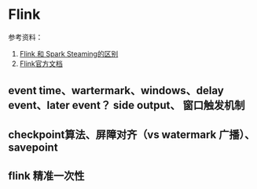 # Flink

参考资料：
1. [Flink 和 Spark Steaming的区别](https://www.macrometa.com/event-stream-processing/spark-vs-flink)
2. [Flink官方文档](https://nightlies.apache.org/flink/flink-docs-release-1.14/docs/try-flink/local_installation/)

## event time、wartermark、windows、delay event、later event？ side output、 窗口触发机制

## checkpoint算法、屏障对齐（vs watermark 广播）、savepoint

## flink 精准一次性
